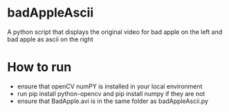 # badAppleAscii
A python script that displays the original video for bad apple on the left and bad apple as ascii on the right

# How to run
* ensure that openCV numPY is installed in your local environment
* run pip install python-opencv and pip install numpy if they are not
* ensure that BadApple.avi is in the same folder as badAppleAscii.py
